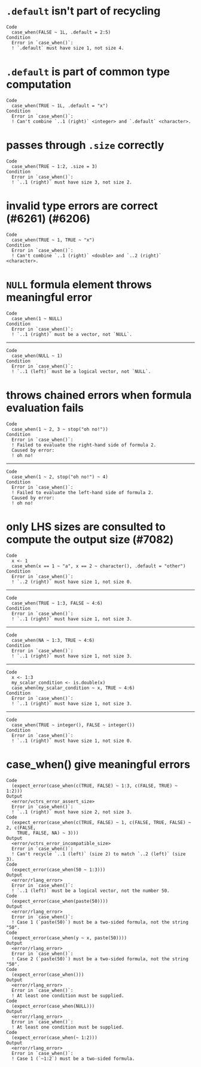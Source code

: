 # `.default` isn't part of recycling

    Code
      case_when(FALSE ~ 1L, .default = 2:5)
    Condition
      Error in `case_when()`:
      ! `.default` must have size 1, not size 4.

# `.default` is part of common type computation

    Code
      case_when(TRUE ~ 1L, .default = "x")
    Condition
      Error in `case_when()`:
      ! Can't combine `..1 (right)` <integer> and `.default` <character>.

# passes through `.size` correctly

    Code
      case_when(TRUE ~ 1:2, .size = 3)
    Condition
      Error in `case_when()`:
      ! `..1 (right)` must have size 3, not size 2.

# invalid type errors are correct (#6261) (#6206)

    Code
      case_when(TRUE ~ 1, TRUE ~ "x")
    Condition
      Error in `case_when()`:
      ! Can't combine `..1 (right)` <double> and `..2 (right)` <character>.

# `NULL` formula element throws meaningful error

    Code
      case_when(1 ~ NULL)
    Condition
      Error in `case_when()`:
      ! `..1 (right)` must be a vector, not `NULL`.

---

    Code
      case_when(NULL ~ 1)
    Condition
      Error in `case_when()`:
      ! `..1 (left)` must be a logical vector, not `NULL`.

# throws chained errors when formula evaluation fails

    Code
      case_when(1 ~ 2, 3 ~ stop("oh no!"))
    Condition
      Error in `case_when()`:
      ! Failed to evaluate the right-hand side of formula 2.
      Caused by error:
      ! oh no!

---

    Code
      case_when(1 ~ 2, stop("oh no!") ~ 4)
    Condition
      Error in `case_when()`:
      ! Failed to evaluate the left-hand side of formula 2.
      Caused by error:
      ! oh no!

# only LHS sizes are consulted to compute the output size (#7082)

    Code
      x <- 1
      case_when(x == 1 ~ "a", x == 2 ~ character(), .default = "other")
    Condition
      Error in `case_when()`:
      ! `..2 (right)` must have size 1, not size 0.

---

    Code
      case_when(TRUE ~ 1:3, FALSE ~ 4:6)
    Condition
      Error in `case_when()`:
      ! `..1 (right)` must have size 1, not size 3.

---

    Code
      case_when(NA ~ 1:3, TRUE ~ 4:6)
    Condition
      Error in `case_when()`:
      ! `..1 (right)` must have size 1, not size 3.

---

    Code
      x <- 1:3
      my_scalar_condition <- is.double(x)
      case_when(my_scalar_condition ~ x, TRUE ~ 4:6)
    Condition
      Error in `case_when()`:
      ! `..1 (right)` must have size 1, not size 3.

---

    Code
      case_when(TRUE ~ integer(), FALSE ~ integer())
    Condition
      Error in `case_when()`:
      ! `..1 (right)` must have size 1, not size 0.

# case_when() give meaningful errors

    Code
      (expect_error(case_when(c(TRUE, FALSE) ~ 1:3, c(FALSE, TRUE) ~ 1:2)))
    Output
      <error/vctrs_error_assert_size>
      Error in `case_when()`:
      ! `..1 (right)` must have size 2, not size 3.
    Code
      (expect_error(case_when(c(TRUE, FALSE) ~ 1, c(FALSE, TRUE, FALSE) ~ 2, c(FALSE,
        TRUE, FALSE, NA) ~ 3)))
    Output
      <error/vctrs_error_incompatible_size>
      Error in `case_when()`:
      ! Can't recycle `..1 (left)` (size 2) to match `..2 (left)` (size 3).
    Code
      (expect_error(case_when(50 ~ 1:3)))
    Output
      <error/rlang_error>
      Error in `case_when()`:
      ! `..1 (left)` must be a logical vector, not the number 50.
    Code
      (expect_error(case_when(paste(50))))
    Output
      <error/rlang_error>
      Error in `case_when()`:
      ! Case 1 (`paste(50)`) must be a two-sided formula, not the string "50".
    Code
      (expect_error(case_when(y ~ x, paste(50))))
    Output
      <error/rlang_error>
      Error in `case_when()`:
      ! Case 2 (`paste(50)`) must be a two-sided formula, not the string "50".
    Code
      (expect_error(case_when()))
    Output
      <error/rlang_error>
      Error in `case_when()`:
      ! At least one condition must be supplied.
    Code
      (expect_error(case_when(NULL)))
    Output
      <error/rlang_error>
      Error in `case_when()`:
      ! At least one condition must be supplied.
    Code
      (expect_error(case_when(~ 1:2)))
    Output
      <error/rlang_error>
      Error in `case_when()`:
      ! Case 1 (`~1:2`) must be a two-sided formula.

